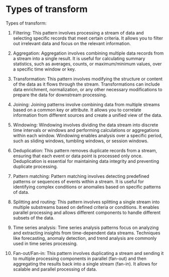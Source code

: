 # Types of transform

Types of transform:

1. Filtering: This pattern involves processing a stream of data and selecting specific records that meet certain criteria. It allows you to filter out irrelevant data and focus on the relevant information.

2. Aggregation: Aggregation involves combining multiple data records from a stream into a single result. It is useful for calculating summary statistics, such as averages, counts, or maximum/minimum values, over a specific time window or key.

3. Transformation: This pattern involves modifying the structure or content of the data as it flows through the stream. Transformations can include data enrichment, normalization, or any other necessary modifications to prepare the data for downstream processing.

4. Joining: Joining patterns involve combining data from multiple streams based on a common key or attribute. It allows you to correlate information from different sources and create a unified view of the data.

5. Windowing: Windowing involves dividing the data stream into discrete time intervals or windows and performing calculations or aggregations within each window. Windowing enables analysis over a specific period, such as sliding windows, tumbling windows, or session windows.

6. Deduplication: This pattern removes duplicate records from a stream, ensuring that each event or data point is processed only once. Deduplication is essential for maintaining data integrity and preventing duplicate processing.

7. Pattern matching: Pattern matching involves detecting predefined patterns or sequences of events within a stream. It is useful for identifying complex conditions or anomalies based on specific patterns of data.

8. Splitting and routing: This pattern involves splitting a single stream into multiple substreams based on defined criteria or conditions. It enables parallel processing and allows different components to handle different subsets of the data.

9. Time series analysis: Time series analysis patterns focus on analyzing and extracting insights from time-dependent data streams. Techniques like forecasting, anomaly detection, and trend analysis are commonly used in time series processing.

10. Fan-out/Fan-in: This pattern involves duplicating a stream and sending it to multiple processing components in parallel (fan-out) and then aggregating the results back into a single stream (fan-in). It allows for scalable and parallel processing of data.

